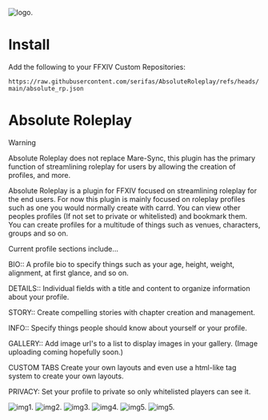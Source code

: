 ![logo.](https://github.com/serifas/AbsoluteRoleplay/blob/main/images/icon.png)

# Install

Add the following to your FFXIV Custom Repositories:

`https://raw.githubusercontent.com/serifas/AbsoluteRoleplay/refs/heads/main/absolute_rp.json`
# Absolute Roleplay

> [!WARNING]  
> Absolute Roleplay does not replace Mare-Sync, this plugin has the primary function of streamlining roleplay for users by allowing the creation of profiles, and more.

Absolute Roleplay is a plugin for FFXIV focused on streamlining roleplay for the end users.
For now this plugin is mainly focused on roleplay profiles such as one you would normally create with carrd.
You can view other peoples profiles (If not set to private or whitelisted) and bookmark them.
You can create profiles for a multitude of things such as venues, characters, groups and so on.

Current profile sections include...

BIO::
A profile bio to specify things such as your age, height, weight, alignment, at first glance, and so on.

DETAILS::
Individual fields with a title and content to organize information about your profile.

STORY::
Create compelling stories with chapter creation and management.

INFO::
Specify things people should know about yourself or your profile.

GALLERY::
Add image url's to a list to display images in your gallery. (Image uploading coming hopefully soon.)

CUSTOM TABS
Create your own layouts and even use a html-like tag system to create your own layouts.


PRIVACY:
Set your profile to private so only whitelisted players can see it.

![img1.](https://i.ibb.co/4ZZttNsp/bio.png)
![img2.](https://i.ibb.co/XZTWWFCB/gallery.png)
![img3.](https://i.ibb.co/v4g91KVH/info.png)
![img4.](https://i.ibb.co/MDT87Wnq/inventory.png)
![img5.](https://i.ibb.co/Kj6dznwJ/story.png)
![img5.](https://i.ibb.co/Qj6mmS6C/talents.png)

